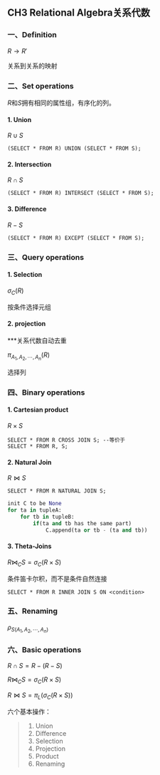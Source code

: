 ## CH3 Relational Algebra关系代数

### 一、Definition

$R \to R'$

关系到关系的映射

### 二、Set operations 

$R$和$S$拥有相同的属性组，有序化的列。

#### 1. Union

$R\cup S$

```postgresql
(SELECT * FROM R) UNION (SELECT * FROM S);
```

#### 2. Intersection

$R\cap S$

```postgresql
(SELECT * FROM R) INTERSECT (SELECT * FROM S);
```

#### 3. Difference

$R-S$

```postgresql
(SELECT * FROM R) EXCEPT (SELECT * FROM S);
```

### 三、Query operations

#### 1. Selection

$\sigma_C(R)$

按条件选择元组

#### 2. projection

***关系代数自动去重

$\pi_{A_1,A_2,\cdots,A_n}(R)$

选择列

### 四、Binary operations

#### 1. Cartesian product

$R\times S$

```postgresql
SELECT * FROM R CROSS JOIN S; --等价于
SELECT * FROM R, S;
```

#### 2. Natural Join

$R \bowtie S$

```postgresql
SELECT * FROM R NATURAL JOIN S;
```



```python
init C to be None
for ta in tupleA:
    for tb in tupleB:
        if(ta and tb has the same part)
        	C.append(ta or tb - (ta and tb)) 
```



#### 3. Theta-Joins

$R \bowtie_C S = \sigma_C (R\times S)$

条件笛卡尔积，而不是条件自然连接

```postgresql
SELECT * FROM R INNER JOIN S ON <condition> 
```

### 五、Renaming

$\rho_{S(A_1,A_2,\cdots,A_n)}$

### 六、Basic operations

$R\cap S = R -(R-S)$

$R\bowtie_C S =\sigma_C(R\times S)$

$R\bowtie S=\pi_L(\sigma_C(R\times S))$

六个基本操作：

>1. Union
>2. Difference
>3. Selection
>4. Projection
>5. Product
>6. Renaming